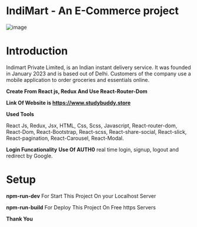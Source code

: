 # IndiMart - An E-Commerce project



![image](https://user-images.githubusercontent.com/100976552/220817530-667dbb64-4dfe-494c-9ebb-5fd81ce6e912.png)



# Introduction
Indimart Private Limited, is an Indian instant delivery service. It was founded in January 2023 and is based out of Delhi. Customers of the company use a mobile application to order groceries and essentials online.

**Create From React js, Redux And Use React-Router-Dom** 

**Link Of Website is https://www.studybuddy.store**

**Used Tools**

React Js, Redux, Jsx, HTML, Css, Scss, Javascript, React-router-dom, React-Dom, React-Bootstrap, React-scss, React-share-social, React-slick, React-pagination, React-Carousel, React-Modal.

**Login Funcationality**
**Use Of AUTH0** real time login, signup, logout and redirect by Google.


# Setup

**npm-run-dev** For Start This Project On your Localhost Server

**npm-run-build** For Deploy This Project On Free https Servers

**Thank You**

